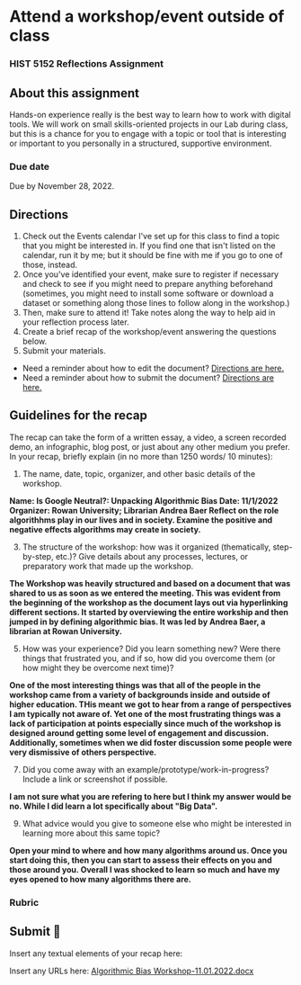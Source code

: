 # Attend a workshop/event outside of class
### HIST 5152 Reflections Assignment

## About this assignment
Hands-on experience really is the best way to learn how to work with digital tools. We will work on small skills-oriented projects in our Lab during class, but this is a chance for you to engage with a topic or tool that is interesting or important to you personally in a structured, supportive environment.

### Due date
Due by November 28, 2022.

## Directions
1. Check out the Events calendar I've set up for this class to find a topic that you might be interested in. If you find one that isn't listed on the calendar, run it by me;  but it should be fine with me if you go to one of those, instead.
2. Once you've identified your event, make sure to register if necessary and check to see if you might need to prepare anything beforehand (sometimes, you might need to install some software or download a dataset or something along those lines to follow along in the workshop.) 
3. Then, make sure to attend it! Take notes along the way to help aid in your reflection process later.
4. Create a brief recap of the workshop/event answering the questions below.
5. Submit your materials.
  - Need a reminder about how to edit the document? [Directions are here.](https://github.com/HIST5152/assignments/blob/main/README.md#editing-the-documents)
  - Need a reminder about how to submit the document? [Directions are here.](https://github.com/HIST5152/assignments/blob/main/README.md#submitting-the-documents)

## Guidelines for the recap
The recap can take the form of a written essay, a video, a screen recorded demo, an infographic, blog post, or just about any other medium you prefer. In your recap, briefly explain (in no more than 1250 words/ 10 minutes):

1. The name, date, topic, organizer, and other basic details of the workshop.

**Name: Is Google Neutral?: Unpacking Algorithmic Bias
Date: 11/1/2022
Organizer: Rowan University; Librarian Andrea Baer
Reflect on the role algorithhms play in our lives and in society. Examine the positive and negative effects algorithms may create in society.**

3. The structure of the workshop: how was it organized (thematically, step-by-step, etc.)? Give details about any processes, lectures, or preparatory work that made up the workshop.

**The Workshop was heavily structured and based on a document that was shared to us as soon as we entered the meeting. This was evident from the beginning of the workshop as the document lays out via hyperlinking different sections. It started by overviewing the entire workship and then jumped in by defining algorithmic bias. It was led by Andrea Baer, a librarian at Rowan University.**

5. How was your experience? Did you learn something new? Were there things that frustrated you, and if so, how did you overcome them (or how might they be overcome next time)?

**One of the most interesting things was that all of the people in the workshop came from a variety of backgrounds inside and outside of higher education. THis meant we got to hear from a range of perspectives I am typically not aware of. Yet one of the most frustrating things was a lack of participation at points especially since much of the workshop is designed around getting some level of engagement and discussion. Additionally, sometimes when we did foster discussion some people were very dismissive of others perspective.**

7. Did you come away with an example/prototype/work-in-progress? Include a link or screenshot if possible.

**I am not sure what you are refering to here but I think my answer would be no. While I did learn a lot specifically about "Big Data".**

9. What advice would you give to someone else who might be interested in learning more about this same topic?

**Open your mind to where and how many algorithms around us. Once you start doing this, then you can start to assess their effects on you and those around you. Overall I was shocked to learn so much and have my eyes opened to how many algorithms there are.**

### Rubric

## Submit 🎯
Insert any textual elements of your recap here:

Insert any URLs here: [Algorithmic Bias Workshop-11.01.2022.docx](https://github.com/dcoletti22/My-Assignments/files/9911846/Algorithmic.Bias.Workshop-11.01.2022.docx)

